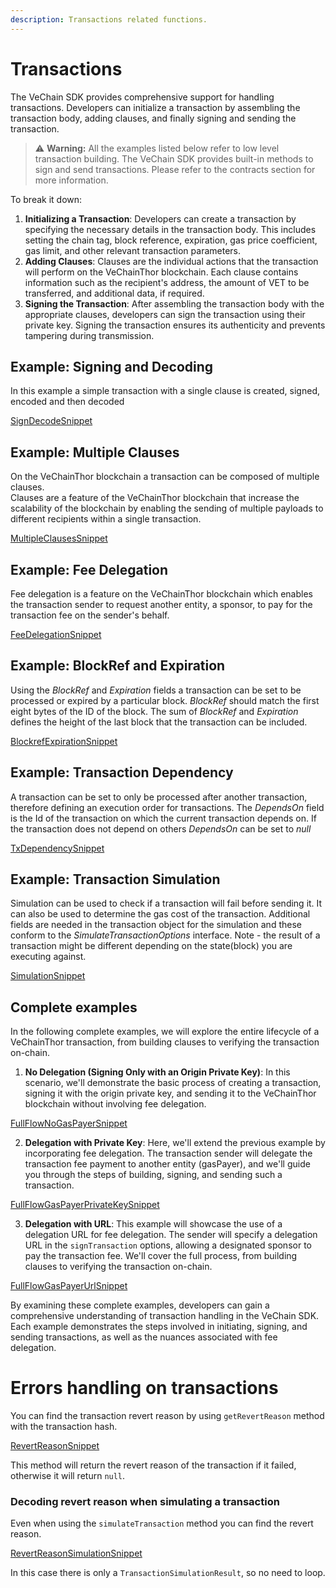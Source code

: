 ```yaml
---
description: Transactions related functions.
---
```


# Transactions

The VeChain SDK provides comprehensive support for handling transactions. Developers can initialize a transaction by assembling the transaction body, adding clauses, and finally signing and sending the transaction. 

> ⚠️ **Warning:**
> All the examples listed below refer to low level transaction building. The VeChain SDK provides built-in methods to sign and send transactions. Please refer to the contracts section for more information.


To break it down:

1. **Initializing a Transaction**: Developers can create a transaction by specifying the necessary details in the transaction body. This includes setting the chain tag, block reference, expiration, gas price coefficient, gas limit, and other relevant transaction parameters.
2. **Adding Clauses**: Clauses are the individual actions that the transaction will perform on the VeChainThor blockchain. Each clause contains information such as the recipient's address, the amount of VET to be transferred, and additional data, if required.
3. **Signing the Transaction**: After assembling the transaction body with the appropriate clauses, developers can sign the transaction using their private key. Signing the transaction ensures its authenticity and prevents tampering during transmission.

## Example: Signing and Decoding
In this example a simple transaction with a single clause is created, signed, encoded and then decoded

[SignDecodeSnippet](examples/transactions/sign-decode.ts)

## Example: Multiple Clauses
On the VeChainThor blockchain a transaction can be composed of multiple clauses. \
Clauses are a feature of the VeChainThor blockchain that increase the scalability of the blockchain by enabling the sending of multiple payloads to different recipients within a single transaction.

[MultipleClausesSnippet](examples/transactions/multiple-clauses.ts)

## Example: Fee Delegation
Fee delegation is a feature on the VeChainThor blockchain which enables the transaction sender to request another entity, a sponsor, to pay for the transaction fee on the sender's behalf.

[FeeDelegationSnippet](examples/transactions/fee-delegation.ts)

## Example: BlockRef and Expiration
Using the _BlockRef_ and _Expiration_ fields a transaction can be set to be processed or expired by a particular block. _BlockRef_ should match the first eight bytes of the ID of the block. The sum of _BlockRef_ and _Expiration_ defines the height of the last block that the transaction can be included.

[BlockrefExpirationSnippet](examples/transactions/blockref-expiration.ts)

## Example: Transaction Dependency
A transaction can be set to only be processed after another transaction, therefore defining an execution order for transactions. The _DependsOn_ field is the Id of the transaction on which the current transaction depends on. If the transaction does not depend on others _DependsOn_ can be set to _null_

[TxDependencySnippet](examples/transactions/tx-dependency.ts)

## Example: Transaction Simulation
Simulation can be used to check if a transaction will fail before sending it. It can also be used to determine the gas cost of the transaction.
Additional fields are needed in the transaction object for the simulation and these conform to the _SimulateTransactionOptions_ interface.
Note - the result of a transaction might be different depending on the state(block) you are executing against.

[SimulationSnippet](examples/transactions/simulation.ts)

## Complete examples
In the following complete examples, we will explore the entire lifecycle of a VeChainThor transaction, from building clauses to verifying the transaction on-chain.

1. **No Delegation (Signing Only with an Origin Private Key)**: In this scenario, we'll demonstrate the basic process of creating a transaction, signing it with the origin private key, and sending it to the VeChainThor blockchain without involving fee delegation.

[FullFlowNoGasPayerSnippet](examples/transactions/full-flow-no-gas-payer.ts)

2. **Delegation with Private Key**: Here, we'll extend the previous example by incorporating fee delegation. The transaction sender will delegate the transaction fee payment to another entity (gasPayer), and we'll guide you through the steps of building, signing, and sending such a transaction.

[FullFlowGasPayerPrivateKeySnippet](examples/transactions/full-flow-gas-payer-private-key.ts)

3. **Delegation with URL**: This example will showcase the use of a delegation URL for fee delegation. The sender will specify a delegation URL in the `signTransaction` options, allowing a designated sponsor to pay the transaction fee. We'll cover the full process, from building clauses to verifying the transaction on-chain.

[FullFlowGasPayerUrlSnippet](examples/transactions/full-flow-gas-payer-url.ts)

By examining these complete examples, developers can gain a comprehensive understanding of transaction handling in the VeChain SDK. Each example demonstrates the steps involved in initiating, signing, and sending transactions, as well as the nuances associated with fee delegation.

# Errors handling on transactions
You can find the transaction revert reason by using `getRevertReason` method with the transaction hash.

[RevertReasonSnippet](examples/transactions/revert-reason.ts)

This method will return the revert reason of the transaction if it failed, otherwise it will return `null`.

### Decoding revert reason when simulating a transaction
Even when using the `simulateTransaction` method you can find the revert reason.

[RevertReasonSimulationSnippet](examples/transactions/revert-reason-with-simulation.ts)

In this case there is only a `TransactionSimulationResult`, so no need to loop.
